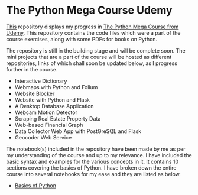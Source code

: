 # The Python Mega Course Udemy
[This](https://github.com/Shubh96/The-Python-Mega-Course-Udemy) repository  displays my progress in [The Python Mega Course from Udemy](https://www.udemy.com/the-python-mega-course/). This repository contains the code files which were a part of the course exercises, along with some PDFs for books on Python. 

The repository is still in the building stage and will be complete soon. The mini projects that are a part of the course will be hosted as different repositories, links of which shall soon be updated below, as I progress further in the course.

 - Interactive Dictionary
 - Webmaps with Python and Folium
 - Website Blocker
 - Website with Python and Flask
 - A Desktop Database Application
 - Webcam Motion Detector
 - Scraping Real Estate Property Data
 - Web-based Financial Graph
 - Data Collector Web App with PostGreSQL and Flask
 - Geocoder Web Service

The notebook(s) included in the repository have been made by me as per my understanding of the course and up to my relevance. I have included the basic syntax and examples for the various concepts in it. It contains 10 sections covering the basics of Python. I have broken down the entire course into several notebooks for my ease and they are listed as below.

 - [Basics of Python](https://github.com/Shubh96/The-Python-Mega-Course-Udemy/blob/master/1.%20Basics%20of%20Python.ipynb)
